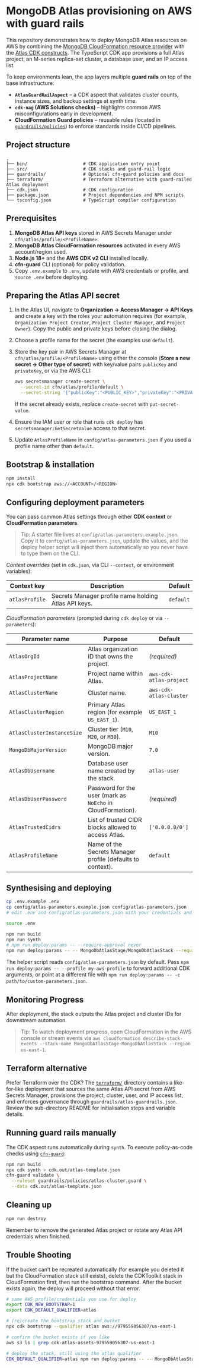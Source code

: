 # MongoDB Atlas provisioning on AWS with guard rails

This repository demonstrates how to deploy MongoDB Atlas resources on AWS by combining the
[MongoDB CloudFormation resource provider](https://github.com/mongodb/mongodbatlas-cloudformation-resources)
with the [Atlas CDK constructs](https://constructs.dev/packages/awscdk-resources-mongodbatlas/v/3.13.0?lang=typescript).
The TypeScript CDK app provisions a full Atlas project, an M-series replica-set cluster, a database user, and an IP access list.

To keep environments lean, the app layers multiple **guard rails** on top of the base infrastructure:

* **`AtlasGuardRailAspect`** – a CDK aspect that validates cluster counts, instance sizes, and backup settings at synth time.
* **`cdk-nag` (AWS Solutions checks)** – highlights common AWS misconfigurations early in development.
* **CloudFormation Guard policies** – reusable rules (located in [`guardrails/policies`](guardrails/policies)) to enforce standards inside CI/CD pipelines.

## Project structure

```
.
├── bin/                     # CDK application entry point
├── src/                     # CDK stacks and guard-rail logic
├── guardrails/              # Optional cfn-guard policies and docs
├── terraform/               # Terraform alternative with guard-railed Atlas deployment
├── cdk.json                 # CDK configuration
├── package.json             # Project dependencies and NPM scripts
└── tsconfig.json            # TypeScript compiler configuration
```

## Prerequisites

1. **MongoDB Atlas API keys** stored in AWS Secrets Manager under `cfn/atlas/profile/<ProfileName>`.
2. **MongoDB Atlas CloudFormation resources** activated in every AWS account/region used.
3. **Node.js 18+** and the **AWS CDK v2 CLI** installed locally.
4. **cfn-guard** CLI (optional) for policy validation.
5. Copy `.env.example` to `.env`, update with AWS credentials or profile, and `source .env` before deploying.

## Preparing the Atlas API secret

1. In the Atlas UI, navigate to **Organization → Access Manager → API Keys** and create a key with the roles your automation requires (for example, `Organization Project Creator`, `Project Cluster Manager`, and `Project Owner`). Copy the public and private keys before closing the dialog.
2. Choose a profile name for the secret (the examples use `default`).
3. Store the key pair in AWS Secrets Manager at `cfn/atlas/profile/<ProfileName>` using either the console (**Store a new secret → Other type of secret**) with key/value pairs `publicKey` and `privateKey`, or via the AWS CLI:

   ```bash
   aws secretsmanager create-secret \
     --secret-id cfn/atlas/profile/default \
     --secret-string '{"publicKey":"<PUBLIC_KEY>","privateKey":"<PRIVATE_KEY>"}'
   ```

   If the secret already exists, replace `create-secret` with `put-secret-value`.
4. Ensure the IAM user or role that runs `cdk deploy` has `secretsmanager:GetSecretValue` access to that secret.
5. Update `AtlasProfileName` in `config/atlas-parameters.json` if you used a profile name other than `default`.

## Bootstrap & installation

```bash
npm install
npx cdk bootstrap aws://<ACCOUNT>/<REGION>
```

## Configuring deployment parameters

You can pass common Atlas settings through either **CDK context** or **CloudFormation parameters**.

> Tip: A starter file lives at `config/atlas-parameters.example.json`. Copy it to
> `config/atlas-parameters.json`, update the values, and the deploy helper script
> will inject them automatically so you never have to type them on the CLI.

*Context overrides* (set in `cdk.json`, via CLI `--context`, or environment variables):

| Context key       | Description                                             | Default |
| ----------------- | ------------------------------------------------------- | ------- |
| `atlasProfile`    | Secrets Manager profile name holding Atlas API keys.    | `default` |

*CloudFormation parameters* (prompted during `cdk deploy` or via `--parameters`):

| Parameter name            | Purpose                                               | Default |
| ------------------------- | ----------------------------------------------------- | ------- |
| `AtlasOrgId`              | Atlas organization ID that owns the project.          | _(required)_ |
| `AtlasProjectName`        | Project name within Atlas.                            | `aws-cdk-atlas-project` |
| `AtlasClusterName`        | Cluster name.                                         | `aws-cdk-atlas-cluster` |
| `AtlasClusterRegion`      | Primary Atlas region (for example `US_EAST_1`).       | `US_EAST_1` |
| `AtlasClusterInstanceSize`| Cluster tier (`M10`, `M20`, or `M30`).                | `M10` |
| `MongoDbMajorVersion`     | MongoDB major version.                                | `7.0` |
| `AtlasDbUsername`         | Database user name created by the stack.              | `atlas-user` |
| `AtlasDbUserPassword`     | Password for the user (mark as `NoEcho` in CloudFormation). | _(required)_ |
| `AtlasTrustedCidrs`       | List of trusted CIDR blocks allowed to access Atlas. | `['0.0.0.0/0']` |
| `AtlasProfileName`        | Name of the Secrets Manager profile (defaults to context). | `default` |

## Synthesising and deploying

```bash
cp .env.example .env
cp config/atlas-parameters.example.json config/atlas-parameters.json
# edit .env and config/atlas-parameters.json with your credentials and settings

source .env

npm run build
npm run synth
# npm run deploy:params -- --require-approval never
npm run deploy:params -- -- MongoDbAtlasStage/MongoDbAtlasStack --require-approval never
```

The helper script reads `config/atlas-parameters.json` by default. Pass
`npm run deploy:params -- --profile my-aws-profile` to forward additional CDK
arguments, or point at a different file with
`npm run deploy:params -- -c path/to/custom-parameters.json`.

## Monitoring Progress

After deployment, the stack outputs the Atlas project and cluster IDs for downstream automation.

> Tip: To watch deployment progress, open CloudFormation in the AWS console or stream events via
> `aws cloudformation describe-stack-events --stack-name MongoDbAtlasStage-MongoDbAtlasStack --region us-east-1`.

## Terraform alternative

Prefer Terraform over the CDK? The [`terraform/`](terraform/README.md) directory
contains a like-for-like deployment that sources the same Atlas API secret from
AWS Secrets Manager, provisions the project, cluster, user, and IP access list,
and enforces governance through `guardrails/atlas-guardrails.json`. Review the
sub-directory README for initialisation steps and variable details.

## Running guard rails manually

The CDK aspect runs automatically during `synth`. To execute policy-as-code checks using
[`cfn-guard`](https://github.com/aws-cloudformation/cloudformation-guard):

```bash
npm run build
npx cdk synth > cdk.out/atlas-template.json
cfn-guard validate \
  --ruleset guardrails/policies/atlas-cluster.guard \
  --data cdk.out/atlas-template.json
```

## Cleaning up

```bash
npm run destroy
```

Remember to remove the generated Atlas project or rotate any Atlas API credentials when finished.



## Trouble Shooting
If the bucket can’t be recreated automatically (for example you deleted it but the CloudFormation stack still exists), delete the CDKToolkit stack in CloudFormation first, then run the bootstrap command. After the bucket exists again, the deploy will proceed without that error.

```bash
# same AWS profile/credentials you use for deploy
export CDK_NEW_BOOTSTRAP=1
export CDK_DEFAULT_QUALIFIER=atlas

# (re)create the bootstrap stack and bucket
npx cdk bootstrap --qualifier atlas aws://979559056307/us-east-1

# confirm the bucket exists if you like
aws s3 ls | grep cdk-atlas-assets-979559056307-us-east-1

# deploy the stack, still using the atlas qualifier
CDK_DEFAULT_QUALIFIER=atlas npm run deploy:params -- -- MongoDbAtlasStage/MongoDbAtlasStack --require-approval never
```